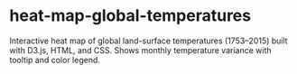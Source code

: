 # heat-map-global-temperatures
Interactive heat map of global land-surface temperatures (1753–2015) built with D3.js, HTML, and CSS. Shows monthly temperature variance with tooltip and color legend.
